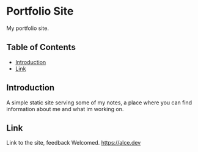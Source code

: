 # Portfolio Site

My portfolio site.

## Table of Contents

- [Introduction](#introduction)
- [Link](#Link)

## Introduction

A simple static site serving some of my notes, a place where you can find information about me and what im working on.

## Link

Link to the site, feedback Welcomed.
https://alce.dev